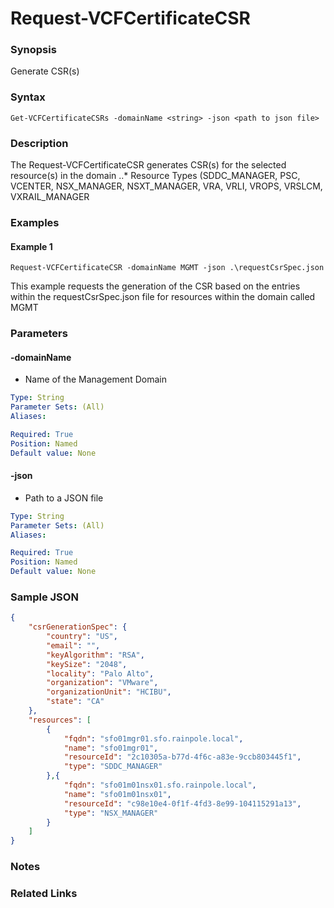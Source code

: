 # Request-VCFCertificateCSR

### Synopsis
Generate CSR(s)

### Syntax
```
Get-VCFCertificateCSRs -domainName <string> -json <path to json file>
```

### Description
The Request-VCFCertificateCSR generates CSR(s) for the selected resource(s) in the domain
..* Resource Types (SDDC_MANAGER, PSC, VCENTER, NSX_MANAGER, NSXT_MANAGER, VRA, VRLI, VROPS, VRSLCM, VXRAIL_MANAGER

### Examples
#### Example 1
```
Request-VCFCertificateCSR -domainName MGMT -json .\requestCsrSpec.json
```
This example requests the generation of the CSR based on the entries within the requestCsrSpec.json file for resources within the domain called MGMT

### Parameters

#### -domainName
- Name of the Management Domain

```yaml
Type: String
Parameter Sets: (All)
Aliases:

Required: True
Position: Named
Default value: None
```

#### -json
- Path to a JSON file

```yaml
Type: String
Parameter Sets: (All)
Aliases:

Required: True
Position: Named
Default value: None
```

### Sample JSON
```json
{
    "csrGenerationSpec": {
        "country": "US",
        "email": "",
        "keyAlgorithm": "RSA",
        "keySize": "2048",
        "locality": "Palo Alto",
        "organization": "VMware",
        "organizationUnit": "HCIBU",
        "state": "CA"
    },
    "resources": [
		{
			"fqdn": "sfo01mgr01.sfo.rainpole.local",
			"name": "sfo01mgr01",
			"resourceId": "2c10305a-b77d-4f6c-a83e-9ccb803445f1",
			"type": "SDDC_MANAGER"
		},{
			"fqdn": "sfo01m01nsx01.sfo.rainpole.local",
			"name": "sfo01m01nsx01",
			"resourceId": "c98e10e4-0f1f-4fd3-8e99-104115291a13",
			"type": "NSX_MANAGER"
		}
	]
}
```

### Notes

### Related Links
